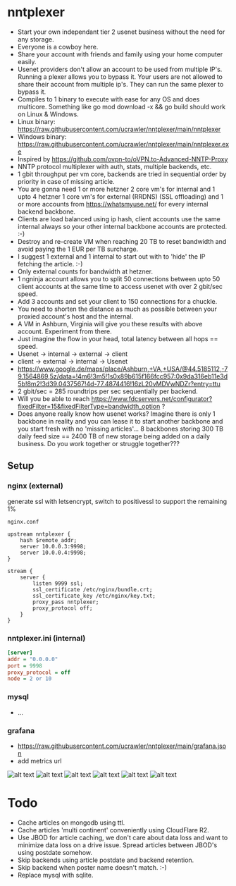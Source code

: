 # nntplexer

- Start your own independant tier 2 usenet business without the need for any storage.
- Everyone is a cowboy here.
- Share your account with friends and family using your home computer easily.
- Usenet providers don't allow an account to be used from multiple IP's. Running a plexer allows you to bypass it. Your users are not allowed to share their account from multiple ip's. They can run the same plexer to bypass it.
- Compiles to 1 binary to execute with ease for any OS and does multicore. Something like go mod download -x && go build should work on Linux & Windows.
- Linux binary: https://raw.githubusercontent.com/ucrawler/nntplexer/main/nntplexer
- Windows binary: https://raw.githubusercontent.com/ucrawler/nntplexer/main/nntplexer.exe
- Inspired by https://github.com/ovpn-to/oVPN.to-Advanced-NNTP-Proxy
- NNTP protocol multiplexer with auth, stats, multiple backends, etc.
- 1 gbit throughput per vm core, backends are tried in sequential order by priority in case of missing article.
- You are gonna need 1 or more hetzner 2 core vm's for internal and 1 upto 4 hetzner 1 core vm's for external (RRDNS) (SSL offloading) and 1 or more accounts from https://whatsmyuse.net/ for every internal backend backbone.
- Clients are load balanced using ip hash, client accounts use the same internal always so your other internal backbone accounts are protected. :-)
- Destroy and re-create VM when reaching 20 TB to reset bandwidth and avoid paying the 1 EUR per TB surcharge.
- I suggest 1 external and 1 internal to start out with to 'hide' the IP fetching the article. :-)
- Only external counts for bandwidth at hetzner.
- 1 ngninja account allows you to split 50 connections between upto 50 client accounts at the same time to access usenet with over 2 gbit/sec speed.
- Add 3 accounts and set your client to 150 connections for a chuckle.
- You need to shorten the distance as much as possible between your proxied account's host and the internal.
- A VM in Ashburn, Virginia will give you these results with above account. Experiment from there.
- Just imagine the flow in your head, total latency between all hops == speed. 
- Usenet -> internal -> external -> client
- client -> external -> internal -> Usenet
- https://www.google.de/maps/place/Ashburn,+VA,+USA/@44.5185112,-79.1564869,5z/data=!4m6!3m5!1s0x89b615f166fcc957:0x9da316eb11e3d5b!8m2!3d39.0437567!4d-77.4874416!16zL20vMDVwNDZr?entry=ttu
- 2 gbit/sec = 285 roundtrips per sec sequentially per backend.
- Will you be able to reach https://www.fdcservers.net/configurator?fixedFilter=15&fixedFilterType=bandwidth_option ?
- Does anyone really know how usenet works? Imagine there is only 1 backbone in reality and you can lease it to start another backbone and you start fresh with no 'missing articles'...
8 backbones storing 300 TB daily feed size == 2400 TB of new storage being added on a daily business. Do you work together or struggle together???

## Setup

### nginx (external)

generate ssl with letsencrypt, switch to positivessl to support the remaining 1%

`nginx.conf`

```nginx
upstream nntplexer {
    hash $remote_addr;
    server 10.0.0.3:9998;
    server 10.0.0.4:9998;
}

stream {
    server {
        listen 9999 ssl;
        ssl_certificate /etc/nginx/bundle.crt;
        ssl_certificate_key /etc/nginx/key.txt;
        proxy_pass nntplexer;
        proxy_protocol off;
    }
}
```

### nntplexer.ini (internal)

```ini
[server]
addr = "0.0.0.0"
port = 9998
proxy_protocol = off
node = 2 or 10
```

### mysql

- ...

### grafana

- https://raw.githubusercontent.com/ucrawler/nntplexer/main/grafana.json
- add metrics url

![alt text](https://raw.githubusercontent.com/ucrawler/nntplexer/main/grafana.png)
![alt text](https://raw.githubusercontent.com/ucrawler/nntplexer/main/backends%20table.png)
![alt text](https://raw.githubusercontent.com/ucrawler/nntplexer/main/users%20table.png)
![alt text](https://raw.githubusercontent.com/ucrawler/nntplexer/main/vms.png)
![alt text](https://raw.githubusercontent.com/ucrawler/nntplexer/main/console.png)
![alt text](https://raw.githubusercontent.com/ucrawler/nntplexer/main/article%20succes%20rate.png)

# Todo

- Cache articles on mongodb using ttl. 
- Cache articles 'multi continent' conveniently using CloudFlare R2.
- Use JBOD for article caching, we don't care about data loss and want to minimize data loss on a drive issue. Spread articles between JBOD's using postdate somehow.
- Skip backends using article postdate and backend retention.
- Skip backend when poster name doesn't match. :-)
- Replace mysql with sqlite.
